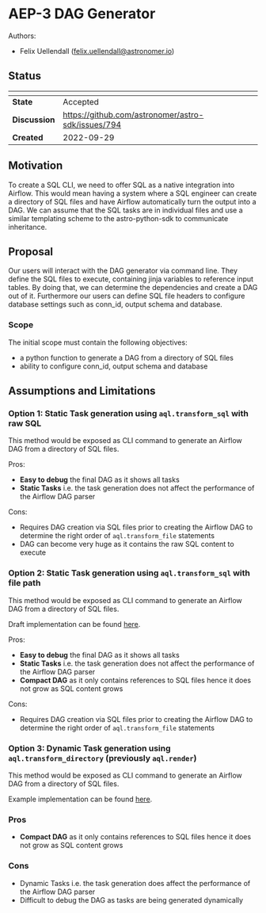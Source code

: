 # AEP-3 DAG Generator

Authors:

* Felix Uellendall (felix.uellendall@astronomer.io)

## Status

| <!-- -->       |  <!-- -->                                                 |
| -------------- | --------------------------------------------------------- |
| **State**      | Accepted                                                  |
| **Discussion** | <https://github.com/astronomer/astro-sdk/issues/794>      |
| **Created**    | 2022-09-29                                                |

## Motivation

To create a SQL CLI, we need to offer SQL as a native integration into Airflow. This would mean having a system where a SQL engineer can create a directory of SQL files and have Airflow automatically turn the output into a DAG. We can assume that the SQL tasks are in individual files and use a similar templating scheme to the astro-python-sdk to communicate inheritance.

## Proposal

Our users will interact with the DAG generator via command line. They define the SQL files to execute, containing jinja variables to reference input tables. By doing that, we can determine the dependencies and create a DAG out of it. Furthermore our users can define SQL file headers to configure database settings such as conn_id, output schema and database.

### Scope

The initial scope must contain the following objectives:

* a python function to generate a DAG from a directory of SQL files
* ability to configure conn_id, output schema and database

## Assumptions and Limitations

### Option 1: Static Task generation using `aql.transform_sql` with raw SQL

This method would be exposed as CLI command to generate an Airflow DAG from a directory of SQL files.

Pros:

* **Easy to debug** the final DAG as it shows all tasks
* **Static Tasks** i.e. the task generation does not affect the performance of the Airflow DAG parser

Cons:

* Requires DAG creation via SQL files prior to creating the Airflow DAG to determine the right order of `aql.transform_file` statements
* DAG can become very huge as it contains the raw SQL content to execute

### Option 2: Static Task generation using `aql.transform_sql` with file path

This method would be exposed as CLI command to generate an Airflow DAG from a directory of SQL files.

Draft implementation can be found [here](https://github.com/astronomer/astro-sdk/pull/836).

Pros:

* **Easy to debug** the final DAG as it shows all tasks
* **Static Tasks** i.e. the task generation does not affect the performance of the Airflow DAG parser
* **Compact DAG** as it only contains references to SQL files hence it does not grow as SQL content grows

Cons:

* Requires DAG creation via SQL files prior to creating the Airflow DAG to determine the right order of `aql.transform_file` statements

### Option 3: Dynamic Task generation using `aql.transform_directory` (previously `aql.render`)

This method would be exposed as CLI command to generate an Airflow DAG from a directory of SQL files.

Example implementation can be found [here](https://github.com/astronomer/astro-sdk/blob/0.8.4/src/astro/sql/parsers/sql_directory_parser.py).

### Pros

* **Compact DAG** as it only contains references to SQL files hence it does not grow as SQL content grows

### Cons

* Dynamic Tasks i.e. the task generation does affect the performance of the Airflow DAG parser
* Difficult to debug the DAG as tasks are being generated dynamically
